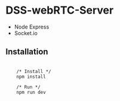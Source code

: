 # DSS-webRTC-Server

- Node Express
- Socket.io

## Installation
<pre>
  <code>
    /* Install */
    npm install
    
    /* Run */
    npm run dev
  </code>
</pre>
